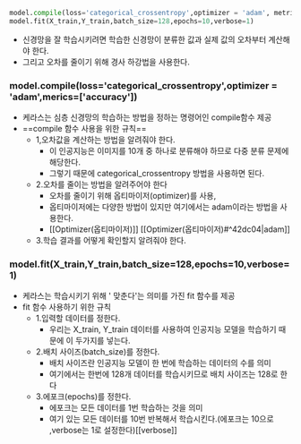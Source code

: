 
```python
model.compile(loss='categorical_crossentropy',optimizer = 'adam', metrics=['accuracy'])
model.fit(X_train,Y_train,batch_size=128,epochs=10,verbose=1)

```
- 신경망을 잘 학습시키려면 학습한 신경망이 분류한 값과 실제 값의 오차부터 계산해야 한다.
- 그리고 오차를 줄이기 위해 경사 하강법을 사용한다.

### model.compile(loss='categorical_crossentropy',optimizer = 'adam',merics=\['accuracy'])
- 케라스는 심층 신경망의 학습하는 방법을 정하는 명령어인 compile함수 제공
- ==compile 함수 사용을 위한 규칙==
	- 1,오차값을 계산하는 방법을 알려줘야 한다.
		- 이 인공지능은 이미지를 10개 중 하나로 분류해야 하므로 다중 분류 문제에 해당한다.
		- 그렇기 때문에 categorical_crossentropy 방법을 사용하면 된다.
	- 2.오차를 줄이는 방법을 알려주어야 한다
		- 오차를 줄이기 위해 옵티마이저(optimizer)를 사용,
		- 옵티마이저에는 다양한 방법이 있지만 여기에서는 adam이라는 방법을 사용한다.
		- [[Optimizer(옵티마이저)]] [[Optimizer(옵티마이저)#^42dc04|adam]]
	- 3.학습 결과를 어떻게 확인할지 알려줘야 한다.
### model.fit(X_train,Y_train,batch_size=128,epochs=10,verbose=1)
- 케라스는 학습시키기 위해 ' 맞춘다'는 의미를 가진 fit 함수를 제공
- fit 함수 사용하기 위한 규칙
	- 1.입력할 데이터를 정한다.
		- 우리는 X_train, Y_train 데이터를 사용하여 인공지능 모델을 학습하기 때문에 이 두가지를 넣는다.
	- 2.배치 사이즈(batch_size)를 정한다.
		- 배치 사이즈란 인공지능 모델이 한 번에 학습하는 데이터의 수를 의미
		- 여기에서는 한번에 128개 데이터를 학습시키므로 배치 사이즈는 128로 한다
	- 3.에포크(epochs)를 정한다.
		- 에포크는 모든 데이터를 1번 학습하는 것을 의미
		- 여기 있는 모든 데이터를 10번 반복해서 학습시킨다.(에포크는 10으로 ,verbose는 1로 설정한다)[[verbose]]
